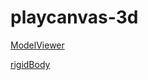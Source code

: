 # playcanvas-3d

[ModelViewer](https://playcanv.as/b/e8c0b298)

[rigidBody](https://playcanv.as/p/qI7U7DbG/)
